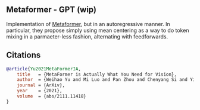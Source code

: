 ## Metaformer - GPT (wip)

Implementation of <a href="https://arxiv.org/abs/2111.11418">Metaformer</a>, but in an autoregressive manner. In particular, they propose simply using mean centering as a way to do token mixing in a parmaeter-less fashion, alternating with feedforwards.

## Citations

```bibtex
@article{Yu2021MetaFormerIA,
    title   = {MetaFormer is Actually What You Need for Vision},
    author  = {Weihao Yu and Mi Luo and Pan Zhou and Chenyang Si and Yichen Zhou and Xinchao Wang and Jiashi Feng and Shuicheng Yan},
    journal = {ArXiv},
    year    = {2021},
    volume  = {abs/2111.11418}
}
```
